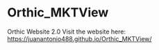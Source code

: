 # Orthic_MKTView
Orthic Website 2.0
Visit the website here: https://juanantonio488.github.io/Orthic_MKTView/
